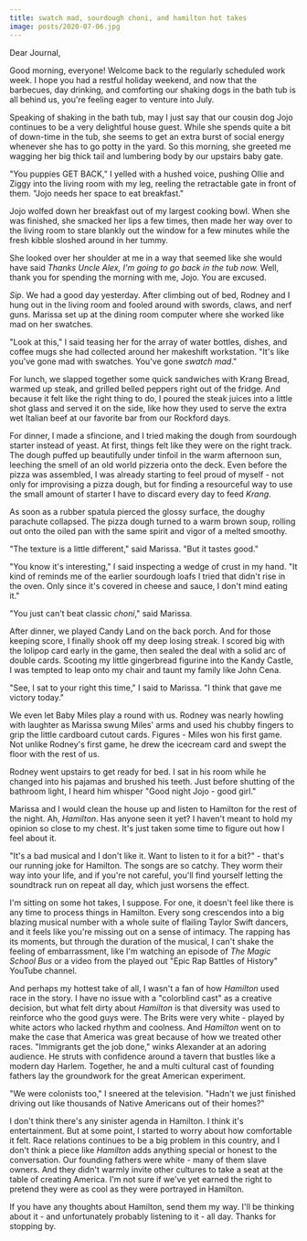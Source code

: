 ```yaml
---
title: swatch mad, sourdough choni, and hamilton hot takes
image: posts/2020-07-06.jpg
---
```


Dear Journal,

Good morning, everyone!  Welcome back to the regularly scheduled work
week.  I hope you had a restful holiday weekend, and now that the
barbecues, day drinking, and comforting our shaking dogs in the bath
tub is all behind us, you're feeling eager to venture into July.

Speaking of shaking in the bath tub, may I just say that our cousin
dog Jojo continues to be a very delightful house guest.  While she
spends quite a bit of down-time in the tub, she seems to get an extra
burst of social energy whenever she has to go potty in the yard.  So
this morning, she greeted me wagging her big thick tail and lumbering
body by our upstairs baby gate.

"You puppies GET BACK," I yelled with a hushed voice, pushing Ollie
and Ziggy into the living room with my leg, reeling the retractable
gate in front of them.  "Jojo needs her space to eat breakfast."

Jojo wolfed down her breakfast out of my largest cooking bowl.  When
she was finished, she smacked her lips a few times, then made her way
over to the living room to stare blankly out the window for a few
minutes while the fresh kibble sloshed around in her tummy.

She looked over her shoulder at me in a way that seemed like she would
have said _Thanks Uncle Alex, I'm going to go back in the tub now._
Well, thank you for spending the morning with me, Jojo.  You are
excused.

_Sip_.  We had a good day yesterday.  After climbing out of bed,
Rodney and I hung out in the living room and fooled around with
swords, claws, and nerf guns.  Marissa set up at the dining room
computer where she worked like mad on her swatches.

"Look at this," I said teasing her for the array of water bottles,
dishes, and coffee mugs she had collected around her makeshift
workstation.  "It's like you've gone mad with swatches.  You've gone
_swatch mad_."

For lunch, we slapped together some quick sandwiches with Krang Bread,
warmed up steak, and grilled belled peppers right out of the fridge.
And because it felt like the right thing to do, I poured the steak
juices into a little shot glass and served it on the side, like how
they used to serve the extra wet Italian beef at our favorite bar from
our Rockford days.

For dinner, I made a sfincione, and I tried making the dough from
sourdough starter instead of yeast.  At first, things felt like they
were on the right track.  The dough puffed up beautifully under
tinfoil in the warm afternoon sun, leeching the smell of an old world
pizzeria onto the deck.  Even before the pizza was assembled, I was
already starting to feel proud of myself - not only for improvising a
pizza dough, but for finding a resourceful way to use the small amount
of starter I have to discard every day to feed _Krang_.

As soon as a rubber spatula pierced the glossy surface, the doughy
parachute collapsed.  The pizza dough turned to a warm brown soup,
rolling out onto the oiled pan with the same spirit and vigor of a
melted smoothy.

"The texture is a little different," said Marissa.  "But it tastes
good."

"You know it's interesting," I said inspecting a wedge of crust in my
hand.  "It kind of reminds me of the earlier sourdough loafs I tried
that didn't rise in the oven.  Only since it's covered in cheese and
sauce, I don't mind eating it."

"You just can't beat classic _choni_," said Marissa.

After dinner, we played Candy Land on the back porch.  And for those
keeping score, I finally shook off my deep losing streak.  I scored
big with the lolipop card early in the game, then sealed the deal with
a solid arc of double cards.  Scooting my little gingerbread figurine
into the Kandy Castle, I was tempted to leap onto my chair and taunt
my family like John Cena.

"See, I sat to your right this time," I said to Marissa.  "I think
that gave me victory today."

We even let Baby Miles play a round with us.  Rodney was nearly
howling with laughter as Marissa swung Miles' arms and used his chubby
fingers to grip the little cardboard cutout cards.  Figures - Miles
won his first game.  Not unlike Rodney's first game, he drew the
icecream card and swept the floor with the rest of us.

Rodney went upstairs to get ready for bed.  I sat in his room while he
changed into his pajamas and brushed his teeth.  Just before shutting
of the bathroom light, I heard him whisper "Good night Jojo - good
girl."

Marissa and I would clean the house up and listen to Hamilton for the
rest of the night.  Ah, _Hamilton_.  Has anyone seen it yet?  I
haven't meant to hold my opinion so close to my chest.  It's just
taken some time to figure out how I feel about it.

"It's a bad musical and I don't like it.  Want to listen to it for a
bit?" - that's our running joke for Hamilton.  The songs are so
catchy.  They worm their way into your life, and if you're not
careful, you'll find yourself letting the soundtrack run on repeat all
day, which just worsens the effect.

I'm sitting on some hot takes, I suppose.  For one, it doesn't feel
like there is any time to process things in Hamilton.  Every song
crescendos into a big blazing musical number with a whole suite of
flailing Taylor Swift dancers, and it feels like you're missing out on
a sense of intimacy.  The rapping has its moments, but through the
duration of the musical, I can't shake the feeling of embarrassment,
like I'm watching an episode of _The Magic School Bus_ or a video from
the played out "Epic Rap Battles of History" YouTube channel.

And perhaps my hottest take of all, I wasn't a fan of how _Hamilton_
used race in the story.  I have no issue with a "colorblind cast" as a
creative decision, but what felt dirty about _Hamilton_ is that
diversity was used to reinforce who the good guys were.  The Brits
were very white - played by white actors who lacked rhythm and
coolness.  And _Hamilton_ went on to make the case that America was
great because of how we treated other races.  "Immigrants get the job
done," winks Alexander at an adoring audience.  He struts with
confidence around a tavern that bustles like a modern day Harlem.
Together, he and a multi cultural cast of founding fathers lay the
groundwork for the great American experiment.

"We were colonists too," I sneered at the television.  "Hadn't we just
finished driving out like thousands of Native Americans out of their
homes?"

I don't think there's any sinister agenda in Hamilton.  I think it's
entertainment.  But at some point, I started to worry about how
comfortable it felt.  Race relations continues to be a big problem in
this country, and I don't think a piece like _Hamilton_ adds anything
special or honest to the conversation.  Our founding fathers were
white - many of them slave owners.  And they didn't warmly invite
other cultures to take a seat at the table of creating America.  I'm
not sure if we've yet earned the right to pretend they were as cool as
they were portrayed in Hamilton.

If you have any thoughts about Hamilton, send them my way.  I'll be
thinking about it - and unfortunately probably listening to it - all
day.  Thanks for stopping by.
